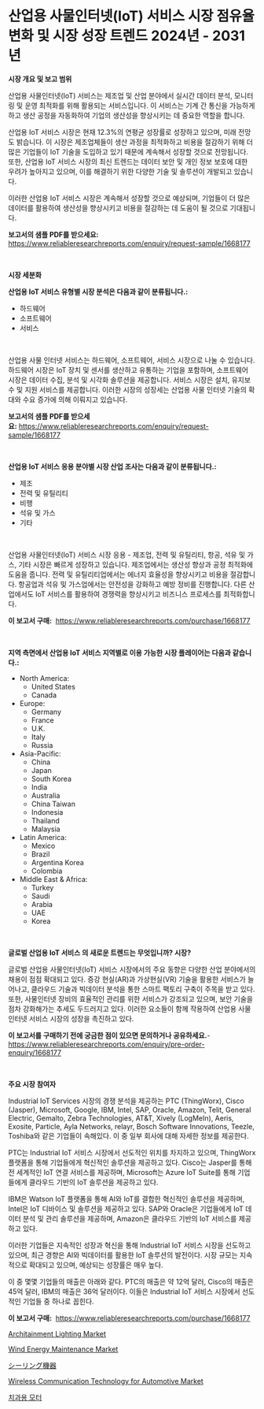 <p><h1>산업용 사물인터넷(IoT) 서비스 시장 점유율 변화 및 시장 성장 트렌드 2024년 - 2031년</h1></p><p><strong>시장 개요 및 보고 범위</strong></p>
<p><p>산업용 사물인터넷(IoT) 서비스는 제조업 및 산업 분야에서 실시간 데이터 분석, 모니터링 및 운영 최적화를 위해 활용되는 서비스입니다. 이 서비스는 기계 간 통신을 가능하게 하고 생산 공정을 자동화하여 기업의 생산성을 향상시키는 데 중요한 역할을 합니다.</p><p>산업용 IoT 서비스 시장은 현재 12.3%의 연평균 성장률로 성장하고 있으며, 미래 전망도 밝습니다. 이 시장은 제조업체들이 생산 과정을 최적화하고 비용을 절감하기 위해 더 많은 기업들이 IoT 기술을 도입하고 있기 때문에 계속해서 성장할 것으로 전망됩니다. 또한, 산업용 IoT 서비스 시장의 최신 트렌드는 데이터 보안 및 개인 정보 보호에 대한 우려가 높아지고 있으며, 이를 해결하기 위한 다양한 기술 및 솔루션이 개발되고 있습니다.</p><p>이러한 산업용 IoT 서비스 시장은 계속해서 성장할 것으로 예상되며, 기업들이 더 많은 데이터를 활용하여 생산성을 향상시키고 비용을 절감하는 데 도움이 될 것으로 기대됩니다.</p></p>
<p><strong>보고서의 샘플 PDF를 받으세요:</strong> <a href="https://www.reliableresearchreports.com/enquiry/request-sample/1668177">https://www.reliableresearchreports.com/enquiry/request-sample/1668177</a></p>
<p>&nbsp;</p>
<p><strong>시장 세분화</strong></p>
<p><strong>산업용 IoT 서비스 유형별 시장 분석은 다음과 같이 분류됩니다.:</strong></p>
<p><ul><li>하드웨어</li><li>소프트웨어</li><li>서비스</li></ul></p>
<p>&nbsp;</p>
<p><p>산업용 사물 인터넷 서비스는 하드웨어, 소프트웨어, 서비스 시장으로 나눌 수 있습니다. 하드웨어 시장은 IoT 장치 및 센서를 생산하고 유통하는 기업을 포함하며, 소프트웨어 시장은 데이터 수집, 분석 및 시각화 솔루션을 제공합니다. 서비스 시장은 설치, 유지보수 및 지원 서비스를 제공합니다. 이러한 시장의 성장세는 산업용 사물 인터넷 기술의 확대와 수요 증가에 의해 이뤄지고 있습니다.</p></p>
<p><strong>보고서의 샘플 PDF를 받으세요:</strong>&nbsp;<a href="https://www.reliableresearchreports.com/enquiry/request-sample/1668177">https://www.reliableresearchreports.com/enquiry/request-sample/1668177</a></p>
<p>&nbsp;</p>
<p><strong> 산업용 IoT 서비스 응용 분야별 시장 산업 조사는 다음과 같이 분류됩니다.:</strong></p>
<p><ul><li>제조</li><li>전력 및 유틸리티</li><li>비행</li><li>석유 및 가스</li><li>기타</li></ul></p>
<p>&nbsp;</p>
<p><p>산업용 사물인터넷(IoT) 서비스 시장 응용 - 제조업, 전력 및 유틸리티, 항공, 석유 및 가스, 기타 시장은 빠르게 성장하고 있습니다. 제조업에서는 생산성 향상과 공정 최적화에 도움을 줍니다. 전력 및 유틸리티업에서는 에너지 효율성을 향상시키고 비용을 절감합니다. 항공업과 석유 및 가스업에서는 안전성을 강화하고 예방 정비를 진행합니다. 다른 산업에서도 IoT 서비스를 활용하여 경쟁력을 향상시키고 비즈니스 프로세스를 최적화합니다.</p></p>
<p><strong>이 보고서 구매:</strong>&nbsp; <a href="https://www.reliableresearchreports.com/purchase/1668177">https://www.reliableresearchreports.com/purchase/1668177</a></p>
<p>&nbsp;</p>
<p><strong>지역 측면에서 산업용 IoT 서비스 지역별로 이용 가능한 시장 플레이어는 다음과 같습니다.:</strong></p>
<p><ul>
    <li>
        North America:
        <ul>
            <li>United States</li>
            <li>Canada</li>
        </ul>
    </li>
    <li>
        Europe:
        <ul>
            <li>Germany</li>
            <li>France</li>
            <li>U.K.</li>
            <li>Italy</li>
            <li>Russia</li>
        </ul>
    </li>
    <li>
        Asia-Pacific:
        <ul>
            <li>China</li>
            <li>Japan</li>
            <li>South Korea</li>
            <li>India</li>
            <li>Australia</li>
            <li>China Taiwan</li>
            <li>Indonesia</li>
            <li>Thailand</li>
            <li>Malaysia</li>
        </ul>
    </li>
    <li>
        Latin America:
        <ul>
            <li>Mexico</li>
            <li>Brazil</li>
            <li>Argentina Korea</li>
            <li>Colombia</li>
        </ul>
    </li>
    <li>
        Middle East & Africa:
        <ul>
            <li>Turkey</li>
            <li>Saudi</li>
            <li>Arabia</li>
            <li>UAE</li>
            <li>Korea</li>
        </ul>
    </li>
    </ul></p>
<p>&nbsp;</p>
<p><strong>글로벌 산업용 IoT 서비스 의 새로운 트렌드는 무엇입니까? 시장?</strong></p>
<p><p>글로벌 산업용 사물인터넷(IoT) 서비스 시장에서의 주요 동향은 다양한 산업 분야에서의 채용이 점점 확대되고 있다. 증강 현실(AR)과 가상현실(VR) 기술을 활용한 서비스가 늘어나고, 클라우드 기술과 빅데이터 분석을 통한 스마트 팩토리 구축이 주목을 받고 있다. 또한, 사물인터넷 장비의 효율적인 관리를 위한 서비스가 강조되고 있으며, 보안 기술을 점차 강화해가는 추세도 두드러지고 있다. 이러한 요소들이 함께 작용하여 산업용 사물인터넷 서비스 시장의 성장을 촉진하고 있다.</p></p>
<p><strong>이 보고서를 구매하기 전에 궁금한 점이 있으면 문의하거나 공유하세요.</strong>- <a href="https://www.reliableresearchreports.com/enquiry/pre-order-enquiry/1668177">https://www.reliableresearchreports.com/enquiry/pre-order-enquiry/1668177</a></p>
<p>&nbsp;</p>
<p><strong>주요 시장 참여자</strong></p>
<p><p>Industrial IoT Services 시장의 경쟁 분석을 제공하는 PTC (ThingWorx), Cisco (Jasper), Microsoft, Google, IBM, Intel, SAP, Oracle, Amazon, Telit, General Electric, Gemalto, Zebra Technologies, AT&T, Xively (LogMeIn), Aeris, Exosite, Particle, Ayla Networks, relayr, Bosch Software Innovations, Teezle, Toshiba와 같은 기업들이 속해있다. 이 중 일부 회사에 대해 자세한 정보를 제공한다.</p><p>PTC는 Industrial IoT 서비스 시장에서 선도적인 위치를 차지하고 있으며, ThingWorx 플랫폼을 통해 기업들에게 혁신적인 솔루션을 제공하고 있다. Cisco는 Jasper를 통해 전 세계적인 IoT 연결 서비스를 제공하며, Microsoft는 Azure IoT Suite를 통해 기업들에게 클라우드 기반의 IoT 솔루션을 제공하고 있다.</p><p>IBM은 Watson IoT 플랫폼을 통해 AI와 IoT를 결합한 혁신적인 솔루션을 제공하며, Intel은 IoT 디바이스 및 솔루션을 제공하고 있다. SAP와 Oracle은 기업들에게 IoT 데이터 분석 및 관리 솔루션을 제공하며, Amazon은 클라우드 기반의 IoT 서비스를 제공하고 있다.</p><p>이러한 기업들은 지속적인 성장과 혁신을 통해 Industrial IoT 서비스 시장을 선도하고 있으며, 최근 경향은 AI와 빅데이터를 활용한 IoT 솔루션의 발전이다. 시장 규모는 지속적으로 확대되고 있으며, 예상되는 성장률은 매우 높다.</p><p>이 중 몇몇 기업들의 매출은 아래와 같다. PTC의 매출은 약 12억 달러, Cisco의 매출은 45억 달러, IBM의 매출은 36억 달러이다. 이들은 Industrial IoT 서비스 시장에서 선도적인 기업들 중 하나로 꼽힌다.</p></p>
<p><strong>이 보고서 구매:</strong>&nbsp;&nbsp;<a href="https://www.reliableresearchreports.com/purchase/1668177">https://www.reliableresearchreports.com/purchase/1668177</a></p>
<p><p><a href="https://github.com/marloy8/Market-Research-Report-List-3/blob/main/architainment-lighting-market.md">Architainment Lighting Market</a></p><p><a href="https://github.com/jj19131/Market-Research-Report-List-2/blob/main/wind-energy-maintenance-market.md">Wind Energy Maintenance Market</a></p><p><a href="https://github.com/EthanMorar2011/Market-Research-Report-List-1/blob/main/990526416384.md">シーリング機器</a></p><p><a href="https://issuu.com/reportprime-2/docs/wireless-communication-technology-for-automotive-m">Wireless Communication Technology for Automotive Market</a></p><p><a href="https://github.com/vseigx30c9a1j/Market-Research-Report-List-1/blob/main/845379515282.md">치과용 모터</a></p></p>
